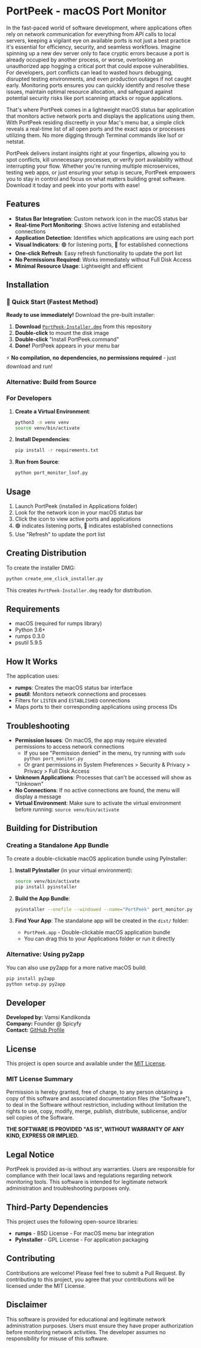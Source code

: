 # PortPeek - macOS Port Monitor

In the fast-paced world of software development, where applications often rely on network communication for everything from API calls to local servers, keeping a vigilant eye on available ports is not just a best practice it's essential for efficiency, security, and seamless workflows. Imagine spinning up a new dev server only to face cryptic errors because a port is already occupied by another process, or worse, overlooking an unauthorized app hogging a critical port that could expose vulnerabilities. For developers, port conflicts can lead to wasted hours debugging, disrupted testing environments, and even production outages if not caught early. Monitoring ports ensures you can quickly identify and resolve these issues, maintain optimal resource allocation, and safeguard against potential security risks like port scanning attacks or rogue applications.

That's where PortPeek comes in a lightweight macOS status bar application that monitors active network ports and displays the applications using them. With PortPeek residing discreetly in your Mac's menu bar, a simple click reveals a real-time list of all open ports and the exact apps or processes utilizing them. No more digging through Terminal commands like lsof or netstat.

PortPeek delivers instant insights right at your fingertips, allowing you to spot conflicts, kill unnecessary processes, or verify port availability without interrupting your flow. Whether you're running multiple microservices, testing web apps, or just ensuring your setup is secure, PortPeek empowers you to stay in control and focus on what matters building great software. Download it today and peek into your ports with ease!

## Features

- **Status Bar Integration**: Custom network icon in the macOS status bar
- **Real-time Port Monitoring**: Shows active listening and established connections
- **Application Detection**: Identifies which applications are using each port
- **Visual Indicators**: 🟢 for listening ports, 🔵 for established connections
- **One-click Refresh**: Easy refresh functionality to update the port list
- **No Permissions Required**: Works immediately without Full Disk Access
- **Minimal Resource Usage**: Lightweight and efficient

## Installation

### 🚀 Quick Start (Fastest Method)

**Ready to use immediately!** Download the pre-built installer:

1. **Download** [`PortPeek-Installer.dmg`](PortPeek-Installer.dmg) from this repository
2. **Double-click** to mount the disk image
3. **Double-click** "Install PortPeek.command"
4. **Done!** PortPeek appears in your menu bar

⚡ **No compilation, no dependencies, no permissions required** - just download and run!

### Alternative: Build from Source

### For Developers

1. **Create a Virtual Environment**:

   ```bash
   python3 -m venv venv
   source venv/bin/activate
   ```

2. **Install Dependencies**:

   ```bash
   pip install -r requirements.txt
   ```

3. **Run from Source**:
   ```bash
   python port_monitor_lsof.py
   ```

## Usage

1. Launch PortPeek (installed in Applications folder)
2. Look for the network icon in your macOS status bar
3. Click the icon to view active ports and applications
4. 🟢 indicates listening ports, 🔵 indicates established connections
5. Use "Refresh" to update the port list

## Creating Distribution

To create the installer DMG:

```bash
python create_one_click_installer.py
```

This creates `PortPeek-Installer.dmg` ready for distribution.

## Requirements

- macOS (required for rumps library)
- Python 3.6+
- rumps 0.3.0
- psutil 5.9.5

## How It Works

The application uses:

- **rumps**: Creates the macOS status bar interface
- **psutil**: Monitors network connections and processes
- Filters for `LISTEN` and `ESTABLISHED` connections
- Maps ports to their corresponding applications using process IDs

## Troubleshooting

- **Permission Issues**: On macOS, the app may require elevated permissions to access network connections
  - If you see "Permission denied" in the menu, try running with `sudo python port_monitor.py`
  - Or grant permissions in System Preferences > Security & Privacy > Privacy > Full Disk Access
- **Unknown Applications**: Processes that can't be accessed will show as "Unknown"
- **No Connections**: If no active connections are found, the menu will display a message
- **Virtual Environment**: Make sure to activate the virtual environment before running: `source venv/bin/activate`

## Building for Distribution

### Creating a Standalone App Bundle

To create a double-clickable macOS application bundle using PyInstaller:

1. **Install PyInstaller** (in your virtual environment):

   ```bash
   source venv/bin/activate
   pip install pyinstaller
   ```

2. **Build the App Bundle**:

   ```bash
   pyinstaller --onefile --windowed --name="PortPeek" port_monitor.py
   ```

3. **Find Your App**: The standalone app will be created in the `dist/` folder:
   - `PortPeek.app` - Double-clickable macOS application bundle
   - You can drag this to your Applications folder or run it directly

### Alternative: Using py2app

You can also use py2app for a more native macOS build:

```bash
pip install py2app
python setup.py py2app
```

## Developer

**Developed by:** Vamsi Kandikonda  
**Company:** Founder @ Spicyfy  
**Contact:** [GitHub Profile](https://github.com/vamsikandikonda)

## License

This project is open source and available under the [MIT License](LICENSE).

### MIT License Summary

Permission is hereby granted, free of charge, to any person obtaining a copy of this software and associated documentation files (the "Software"), to deal in the Software without restriction, including without limitation the rights to use, copy, modify, merge, publish, distribute, sublicense, and/or sell copies of the Software.

**THE SOFTWARE IS PROVIDED "AS IS", WITHOUT WARRANTY OF ANY KIND, EXPRESS OR IMPLIED.**

## Legal Notice

PortPeek is provided as-is without any warranties. Users are responsible for compliance with their local laws and regulations regarding network monitoring tools. This software is intended for legitimate network administration and troubleshooting purposes only.

## Third-Party Dependencies

This project uses the following open-source libraries:

- **rumps** - BSD License - For macOS menu bar integration
- **PyInstaller** - GPL License - For application packaging

## Contributing

Contributions are welcome! Please feel free to submit a Pull Request. By contributing to this project, you agree that your contributions will be licensed under the MIT License.

## Disclaimer

This software is provided for educational and legitimate network administration purposes. Users must ensure they have proper authorization before monitoring network activities. The developer assumes no responsibility for misuse of this software.
